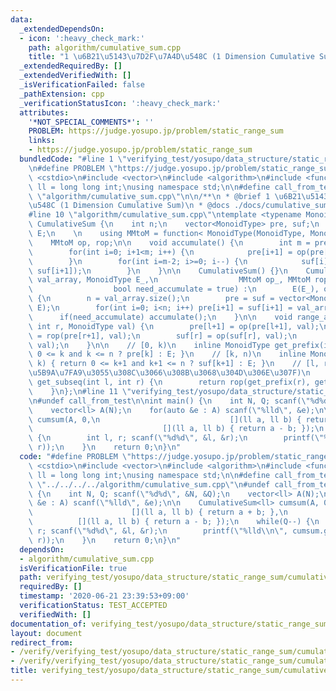 ```yaml
---
data:
  _extendedDependsOn:
  - icon: ':heavy_check_mark:'
    path: algorithm/cumulative_sum.cpp
    title: "1 \u6B21\u5143\u7D2F\u7A4D\u548C (1 Dimension Cumulative Sum)"
  _extendedRequiredBy: []
  _extendedVerifiedWith: []
  _isVerificationFailed: false
  _pathExtension: cpp
  _verificationStatusIcon: ':heavy_check_mark:'
  attributes:
    '*NOT_SPECIAL_COMMENTS*': ''
    PROBLEM: https://judge.yosupo.jp/problem/static_range_sum
    links:
    - https://judge.yosupo.jp/problem/static_range_sum
  bundledCode: "#line 1 \"verifying_test/yosupo/data_structure/static_range_sum/cumulative_sum.test.cpp\"\
    \n#define PROBLEM \"https://judge.yosupo.jp/problem/static_range_sum\"\n#include\
    \ <cstdio>\n#include <vector>\n#include <algorithm>\n#include <functional>\nusing\
    \ ll = long long int;\nusing namespace std;\n\n#define call_from_test\n#line 2\
    \ \"algorithm/cumulative_sum.cpp\"\n\n/**\n * @brief 1 \u6B21\u5143\u7D2F\u7A4D\
    \u548C (1 Dimension Cumulative Sum)\n * @docs ./docs/cumulative_sum.md\n */\n\n\
    #line 10 \"algorithm/cumulative_sum.cpp\"\ntemplate <typename MonoidType>\nstruct\
    \ CumulativeSum {\n    int n;\n    vector<MonoidType> pre, suf;\n    MonoidType\
    \ E;\n    \n    using MMtoM = function< MonoidType(MonoidType, MonoidType) >;\n\
    \    MMtoM op, rop;\n\n    void accumulate() {\n        int m = pre.size();\n\
    \        for(int i=0; i+1<m; i++) {\n            pre[i+1] = op(pre[i+1], pre[i]);\n\
    \        }\n        for(int i=m-2; i>=0; i--) {\n            suf[i] = op(suf[i],\
    \ suf[i+1]);\n        }\n    }\n\n    CumulativeSum() {}\n    CumulativeSum(vector<MonoidType>\
    \ val_array, MonoidType E_,\n                  MMtoM op_, MMtoM rop_ = MMtoM(),\n\
    \                  bool need_accumulate = true) :\n        E(E_), op(op_), rop(rop_)\
    \ {\n        n = val_array.size();\n        pre = suf = vector<MonoidType>(n+2,\
    \ E);\n        for(int i=0; i<n; i++) pre[i+1] = suf[i+1] = val_array[i];\n  \
    \      if(need_accumulate) accumulate();\n    }\n\n    void range_apply(int l,\
    \ int r, MonoidType val) {\n        pre[l+1] = op(pre[l+1], val);\n        pre[r+1]\
    \ = rop(pre[r+1], val);\n        suf[r] = op(suf[r], val);\n        suf[l] = rop(suf[l],\
    \ val);\n    }\n\n    // [0, k)\n    inline MonoidType get_prefix(int k) { return\
    \ 0 <= k and k <= n ? pre[k] : E; }\n    // [k, n)\n    inline MonoidType get_suffix(int\
    \ k) { return 0 <= k+1 and k+1 <= n ? suf[k+1] : E; }\n    // [l, r) (rop \u304C\
    \u5B9A\u7FA9\u3055\u308C\u3066\u308B\u3068\u304D\u306E\u307F)\n    inline MonoidType\
    \ get_subseq(int l, int r) {\n        return rop(get_prefix(r), get_prefix(l));\n\
    \    }\n};\n#line 11 \"verifying_test/yosupo/data_structure/static_range_sum/cumulative_sum.test.cpp\"\
    \n#undef call_from_test\n\nint main() {\n    int N, Q; scanf(\"%d%d\", &N, &Q);\n\
    \    vector<ll> A(N);\n    for(auto &e : A) scanf(\"%lld\", &e);\n\n    CumulativeSum<ll>\
    \ cumsum(A, 0,\n                             [](ll a, ll b) { return a + b; },\n\
    \                             [](ll a, ll b) { return a - b; });\n    while(Q--)\
    \ {\n        int l, r; scanf(\"%d%d\", &l, &r);\n        printf(\"%lld\\n\", cumsum.get_subseq(l,\
    \ r));\n    }\n    return 0;\n}\n"
  code: "#define PROBLEM \"https://judge.yosupo.jp/problem/static_range_sum\"\n#include\
    \ <cstdio>\n#include <vector>\n#include <algorithm>\n#include <functional>\nusing\
    \ ll = long long int;\nusing namespace std;\n\n#define call_from_test\n#include\
    \ \"../../../../algorithm/cumulative_sum.cpp\"\n#undef call_from_test\n\nint main()\
    \ {\n    int N, Q; scanf(\"%d%d\", &N, &Q);\n    vector<ll> A(N);\n    for(auto\
    \ &e : A) scanf(\"%lld\", &e);\n\n    CumulativeSum<ll> cumsum(A, 0,\n       \
    \                      [](ll a, ll b) { return a + b; },\n                   \
    \          [](ll a, ll b) { return a - b; });\n    while(Q--) {\n        int l,\
    \ r; scanf(\"%d%d\", &l, &r);\n        printf(\"%lld\\n\", cumsum.get_subseq(l,\
    \ r));\n    }\n    return 0;\n}\n"
  dependsOn:
  - algorithm/cumulative_sum.cpp
  isVerificationFile: true
  path: verifying_test/yosupo/data_structure/static_range_sum/cumulative_sum.test.cpp
  requiredBy: []
  timestamp: '2020-06-21 23:39:53+09:00'
  verificationStatus: TEST_ACCEPTED
  verifiedWith: []
documentation_of: verifying_test/yosupo/data_structure/static_range_sum/cumulative_sum.test.cpp
layout: document
redirect_from:
- /verify/verifying_test/yosupo/data_structure/static_range_sum/cumulative_sum.test.cpp
- /verify/verifying_test/yosupo/data_structure/static_range_sum/cumulative_sum.test.cpp.html
title: verifying_test/yosupo/data_structure/static_range_sum/cumulative_sum.test.cpp
---
```

